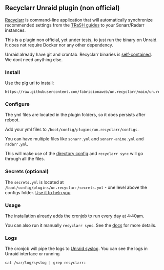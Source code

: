 ## Recyclarr Unraid plugin (non official)

[Recyclarr](https://recyclarr.dev) is command-line application that will automatically synchronize recommended settings
from the [TRaSH guides](https://trash-guides.info/) to your Sonarr/Radarr instances.

This is a plugin non official, yet under tests, to just run the binary on Unraid. It does not require Docker nor any other dependency.

Unraid already have git and crontab. Recyclarr binaries is [self-contained](https://learn.microsoft.com/en-us/dotnet/core/deploying/#publish-self-contained). We dont need anything else.

### Install

Use the plg url to install:

```
https://raw.githubusercontent.com/fabricionaweb/un.recyclarr/main/un.recyclarr.plg
```

### Configure

The yml files are located in the plugin folders, so it does persists after reboot.

Add your yml files to `/boot/config/plugins/un.recyclarr/configs`.

You can have multiple files like `sonarr.yml` and `sonarr-anime.yml` and `radarr.yml`.

This will make use of the [directory config](https://recyclarr.dev/wiki/file-structure#config-directory) and `recyclarr sync` will go through all the files.

### Secrets (optional)

The `secrets.yml` is located at `/boot/config/plugins/un.recyclarr/secrets.yml` - one level above the configs folder. [Use it to help you](https://recyclarr.dev/wiki/yaml/secrets-reference)

### Usage

The installation already adds the cronjob to run every day at 4:40am.

You can also run it manually `recyclarr sync`. See the [docs](https://recyclarr.dev/wiki/cli/) for more details.

### Logs

The cronjob will pipe the logs to [Unraid syslog](https://wiki.unraid.net/Viewing_the_System_Log). You can see the logs in Unraid interface or running

```
cat /var/log/syslog | grep recyclarr:
```
